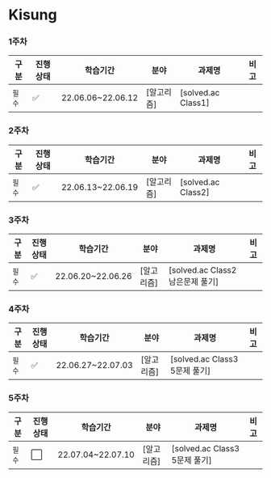 # Kisung

### 1주차

| 구분   | 진행상태           | 학습기간          | 분야       | 과제명             | 비고 |
| ------ | ------------------ | ----------------- | ---------- | ------------------ | ---- |
| `필수` | :white_check_mark: | 22.06.06~22.06.12 | [알고리즘] | [solved.ac Class1] |      |

### 2주차

| 구분   | 진행상태           | 학습기간          | 분야       | 과제명             | 비고 |
| ------ | ------------------ | ----------------- | ---------- | ------------------ | ---- |
| `필수` | :white_check_mark: | 22.06.13~22.06.19 | [알고리즘] | [solved.ac Class2] |      |

### 3주차

| 구분   | 진행상태           | 학습기간          | 분야       | 과제명                           | 비고 |
| ------ | ------------------ | ----------------- | ---------- | -------------------------------- | ---- |
| `필수` | :white_check_mark: | 22.06.20~22.06.26 | [알고리즘] | [solved.ac Class2 남은문제 풀기] |      |

### 4주차

| 구분   | 진행상태           | 학습기간          | 분야       | 과제명                        | 비고 |
| ------ | ------------------ | ----------------- | ---------- | ----------------------------- | ---- |
| `필수` | :white_check_mark: | 22.06.27~22.07.03 | [알고리즘] | [solved.ac Class3 5문제 풀기] |      |

### 5주차

| 구분   | 진행상태             | 학습기간          | 분야       | 과제명                        | 비고 |
| ------ | -------------------- | ----------------- | ---------- | ----------------------------- | ---- |
| `필수` | :white_large_square: | 22.07.04~22.07.10 | [알고리즘] | [solved.ac Class3 5문제 풀기] |      |

<!-- |`필수` | :white_check_mark: |8| [SSAFY 기본](SSAFY기본) | [SSAFY GIT 실습](SSAFY기본/SSAFY-GIT-실습) | |
|선택| :white_large_square: || [분야 추가] | [프로젝트 추가] | |
|선택| :white_large_square: || [분야 추가] | [프로젝트 추가] | |
|선택| :white_large_square: || [분야 추가] | [프로젝트 추가] | | -->
